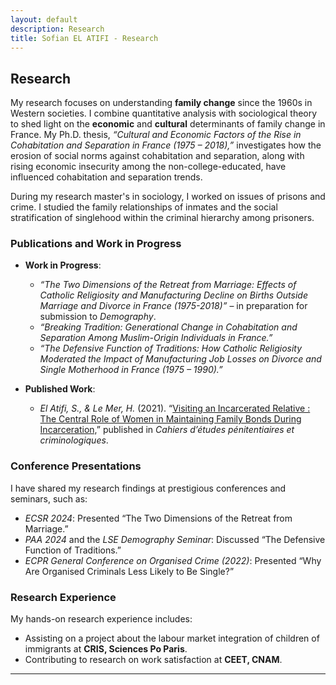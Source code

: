 ```yaml
---
layout: default
description: Research
title: Sofian EL ATIFI - Research
---
```



## Research

My research focuses on understanding **family change** since the 1960s in Western societies. I combine quantitative analysis with sociological theory to shed light on the **economic** and **cultural** determinants of family change in France. My Ph.D. thesis, *“Cultural and Economic Factors of the Rise in Cohabitation and Separation in France (1975 – 2018),”* investigates how the erosion of social norms against cohabitation and separation, along with rising economic insecurity among the non-college-educated, have influenced cohabitation and separation trends.

During my research master's in sociology, I worked on issues of prisons and crime. I studied the family relationships of inmates and the social stratification of singlehood within the criminal hierarchy among prisoners.

### Publications and Work in Progress

- **Work in Progress**:
  - *“The Two Dimensions of the Retreat from Marriage: Effects of Catholic Religiosity and Manufacturing Decline on Births Outside Marriage and Divorce in France (1975-2018)”* – in preparation for submission to *Demography*.
  - *“Breaking Tradition: Generational Change in Cohabitation and Separation Among Muslim-Origin Individuals in France.”*
  - *“The Defensive Function of Traditions: How Catholic Religiosity Moderated the Impact of Manufacturing Job Losses on Divorce and Single Motherhood in France (1975 – 1990).”*

- **Published Work**:
  - *El Atifi, S., & Le Mer, H.* (2021). “[Visiting an Incarcerated Relative : The Central Role of Women in Maintaining Family Bonds During Incarceration,](https://www.justice.gouv.fr/sites/default/files/2023-05/Cahiers_etudes_penitentiaires_et_criminologiques_n55.pdf)” published in *Cahiers d’études pénitentiaires et criminologiques*.

### Conference Presentations
I have shared my research findings at prestigious conferences and seminars, such as:
- *ECSR 2024*: Presented “The Two Dimensions of the Retreat from Marriage.”
- *PAA 2024* and the *LSE Demography Seminar*: Discussed “The Defensive Function of Traditions.”
- *ECPR General Conference on Organised Crime (2022)*: Presented “Why Are Organised Criminals Less Likely to Be Single?”

### Research Experience
My hands-on research experience includes:
- Assisting on a project about the labour market integration of children of immigrants at **CRIS, Sciences Po Paris**.
- Contributing to research on work satisfaction at **CEET, CNAM**.


---

